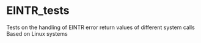 # EINTR_tests
Tests on the handling of EINTR error return values of different system calls
Based on Linux systems
